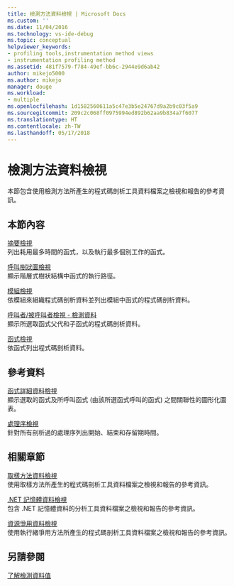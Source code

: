 ```yaml
---
title: 檢測方法資料檢視 | Microsoft Docs
ms.custom: ''
ms.date: 11/04/2016
ms.technology: vs-ide-debug
ms.topic: conceptual
helpviewer_keywords:
- profiling tools,instrumentation method views
- instrumentation profiling method
ms.assetid: 481f7579-f784-49ef-bb6c-2944e9d6ab42
author: mikejo5000
ms.author: mikejo
manager: douge
ms.workload:
- multiple
ms.openlocfilehash: 1d1582560611a5c47e3b5e24767d9a2b9c03f5a9
ms.sourcegitcommit: 209c2c068ff0975994ed892b62aa9b834a7f6077
ms.translationtype: HT
ms.contentlocale: zh-TW
ms.lasthandoff: 05/17/2018
---
```

# <a name="instrumentation-method-data-views"></a>檢測方法資料檢視
本節包含使用檢測方法所產生的程式碼剖析工具資料檔案之檢視和報告的參考資訊。  
  
## <a name="in-this-section"></a>本節內容  
 [摘要檢視](../profiling/summary-view-instrumentation-data.md)  
 列出耗用最多時間的函式，以及執行最多個別工作的函式。  
  
 [呼叫樹狀圖檢視](../profiling/call-tree-view-instrumentation-data.md)  
 顯示階層式樹狀結構中函式的執行路徑。  
  
 [模組檢視](../profiling/modules-view-instrumentation-data.md)  
 依模組來組織程式碼剖析資料並列出模組中函式的程式碼剖析資料。  
  
 [呼叫者/被呼叫者檢視 - 檢測資料](../profiling/caller-callee-view-instrumentation-data.md)  
 顯示所選取函式父代和子函式的程式碼剖析資料。  
  
 [函式檢視](../profiling/functions-view-instrumentation-data.md)  
 依函式列出程式碼剖析資料。  
  
## <a name="reference"></a>參考資料  
 [函式詳細資料檢視](../profiling/function-details-view.md)  
 顯示選取的函式及所呼叫函式 (由該所選函式呼叫的函式) 之間關聯性的圖形化圖表。  
  
 [處理序檢視](../profiling/process-view.md)  
 針對所有剖析過的處理序列出開始、結束和存留期時間。  
  
## <a name="related-sections"></a>相關章節  
 [取樣方法資料檢視](../profiling/profiler-sampling-method-data-views.md)  
 使用取樣方法所產生的程式碼剖析工具資料檔案之檢視和報告的參考資訊。  
  
 [.NET 記憶體資料檢視](../profiling/dotnet-memory-data-views.md)  
 包含 .NET 記憶體資料的分析工具資料檔案之檢視和報告的參考資訊。  
  
 [資源爭用資料檢視](../profiling/resource-contention-data-views.md)  
 使用執行緒爭用方法所產生的程式碼剖析工具資料檔案之檢視和報告的參考資訊。  
  
## <a name="see-also"></a>另請參閱  
 [了解檢測資料值](../profiling/understanding-instrumentation-data-values.md)